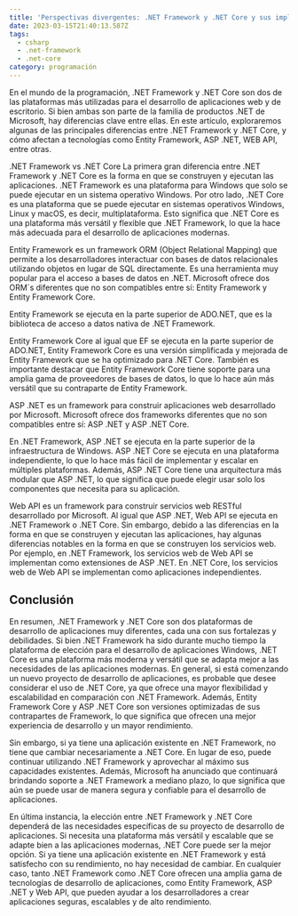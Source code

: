 ```yaml
---
title: 'Perspectivas divergentes: .NET Framework y .NET Core y sus implicaciones en el desarrollo.'
date: 2023-03-15T21:40:13.587Z
tags:
  - csharp
  - .net-framework
  - .net-core
category: programación
---
```


En el mundo de la programación, .NET Framework y .NET Core son dos de las plataformas más utilizadas para el desarrollo de aplicaciones web y de escritorio. Si bien ambas son parte de la familia de productos .NET de Microsoft, hay diferencias clave entre ellas. En este artículo, exploraremos algunas de las principales diferencias entre .NET Framework y .NET Core, y cómo afectan a tecnologías como Entity Framework, ASP .NET, WEB API, entre otras.

.NET Framework vs .NET Core
La primera gran diferencia entre .NET Framework y .NET Core es la forma en que se construyen y ejecutan las aplicaciones. .NET Framework es una plataforma para Windows que solo se puede ejecutar en un sistema operativo Windows. Por otro lado, .NET Core es una plataforma que se puede ejecutar en sistemas operativos Windows, Linux y macOS, es decir, multiplataforma. Esto significa que .NET Core es una plataforma más versátil y flexible que .NET Framework, lo que la hace más adecuada para el desarrollo de aplicaciones modernas.

Entity Framework es un framework ORM (Object Relational Mapping) que permite a los desarrolladores interactuar con bases de datos relacionales utilizando objetos en lugar de SQL directamente. Es una herramienta muy popular para el acceso a bases de datos en .NET. Microsoft ofrece dos ORM´s diferentes que no son compatibles entre sí: Entity Framework y Entity Framework Core.

Entity Framework se ejecuta en la parte superior de ADO.NET, que es la biblioteca de acceso a datos nativa de .NET Framework.

Entity Framework Core al igual que EF se ejecuta en la parte superior de ADO.NET, Entity Framework Core es una versión simplificada y mejorada de Entity Framework que se ha optimizado para .NET Core. También es importante destacar que Entity Framework Core tiene soporte para una amplia gama de proveedores de bases de datos, lo que lo hace aún más versátil que su contraparte de Entity Framework.

ASP .NET es un framework para construir aplicaciones web desarrollado por Microsoft. Microsoft ofrece dos frameworks diferentes que no son compatibles entre sí: ASP .NET y ASP .NET Core.

En .NET Framework, ASP .NET se ejecuta en la parte superior de la infraestructura de Windows. ASP .NET Core se ejecuta en una plataforma independiente, lo que lo hace más fácil de implementar y escalar en múltiples plataformas. Además, ASP .NET Core tiene una arquitectura más modular que ASP .NET, lo que significa que puede elegir usar solo los componentes que necesita para su aplicación.

Web API es un framework para construir servicios web RESTful desarrollado por Microsoft. Al igual que ASP .NET, Web API se ejecuta en .NET Framework o .NET Core. Sin embargo, debido a las diferencias en la forma en que se construyen y ejecutan las aplicaciones, hay algunas diferencias notables en la forma en que se construyen los servicios web. Por ejemplo, en .NET Framework, los servicios web de Web API se implementan como extensiones de ASP .NET. En .NET Core, los servicios web de Web API se implementan como aplicaciones independientes.

## Conclusión

En resumen, .NET Framework y .NET Core son dos plataformas de desarrollo de aplicaciones muy diferentes, cada una con sus fortalezas y debilidades. Si bien .NET Framework ha sido durante mucho tiempo la plataforma de elección para el desarrollo de aplicaciones Windows, .NET Core es una plataforma más moderna y versátil que se adapta mejor a las necesidades de las aplicaciones modernas. En general, si está comenzando un nuevo proyecto de desarrollo de aplicaciones, es probable que desee considerar el uso de .NET Core, ya que ofrece una mayor flexibilidad y escalabilidad en comparación con .NET Framework. Además, Entity Framework Core y ASP .NET Core son versiones optimizadas de sus contrapartes de Framework, lo que significa que ofrecen una mejor experiencia de desarrollo y un mayor rendimiento.

Sin embargo, si ya tiene una aplicación existente en .NET Framework, no tiene que cambiar necesariamente a .NET Core. En lugar de eso, puede continuar utilizando .NET Framework y aprovechar al máximo sus capacidades existentes. Además, Microsoft ha anunciado que continuará brindando soporte a .NET Framework a mediano plazo, lo que significa que aún se puede usar de manera segura y confiable para el desarrollo de aplicaciones.


En última instancia, la elección entre .NET Framework y .NET Core dependerá de las necesidades específicas de su proyecto de desarrollo de aplicaciones. Si necesita una plataforma más versátil y escalable que se adapte bien a las aplicaciones modernas, .NET Core puede ser la mejor opción. Si ya tiene una aplicación existente en .NET Framework y está satisfecho con su rendimiento, no hay necesidad de cambiar. En cualquier caso, tanto .NET Framework como .NET Core ofrecen una amplia gama de tecnologías de desarrollo de aplicaciones, como Entity Framework, ASP .NET y Web API, que pueden ayudar a los desarrolladores a crear aplicaciones seguras, escalables y de alto rendimiento.
